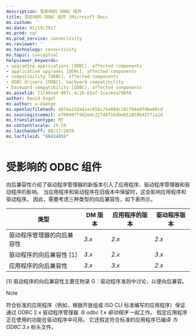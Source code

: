 ```yaml
---
description: 受影响的 ODBC 组件
title: 受影响的 ODBC 组件 |Microsoft Docs
ms.custom: ''
ms.date: 01/19/2017
ms.prod: sql
ms.prod_service: connectivity
ms.reviewer: ''
ms.technology: connectivity
ms.topic: conceptual
helpviewer_keywords:
- upgrading applications [ODBC], affected components
- application upgrades [ODBC], affected components
- compatibility [ODBC], affected components
- ODBC drivers [ODBC], backward compatibility
- backward compatibility [ODBC], affected components
ms.assetid: 71fa6ea4-007c-4c2b-b5af-2cec6ea79b58
author: David-Engel
ms.author: v-daenge
ms.openlocfilehash: 4874a22d441ec856c25e08dc20cf04e0f0be89cd
ms.sourcegitcommit: e700497f962e4c2274df16d9e651059b42ff1a10
ms.translationtype: MT
ms.contentlocale: zh-CN
ms.lasthandoff: 08/17/2020
ms.locfileid: "88424859"
---
```

# <a name="affected-odbc-components"></a>受影响的 ODBC 组件
向后兼容性介绍了驱动程序管理器的新版本引入了应用程序、驱动程序管理器和驱动程序的影响。 当应用程序和驱动程序在旧版本中保留时，这会影响应用程序和驱动程序。 因此，需要考虑三种类型的向后兼容性，如下表所示。  
  
|类型|DM 版本|应用程序的版本|驱动程序版本|  
|----------|-------------------|----------------------------|-----------------------|  
|驱动程序管理器的向后兼容性|*3.x*|*2.x*|*2.x*|  
|驱动程序的向后兼容性 [1]|*3.x*|*2.x*|*3.x*|  
|应用程序的向后兼容性|*3.x*|*3.x*|*2.x*|  
  
 [1] 驱动程序的向后兼容性主要在附录 G：驱动程序准则中讨论，以便向后兼容。  
  
> [!NOTE]
>  符合标准的应用程序（例如，根据开放组或 ISO CLI 标准编写的应用程序）保证通过 ODBC 2.x 驱动程序管理器 *与 odbc 1.x* *驱动程序* 一起工作。 假定应用程序正在使用的功能在驱动程序中可用。 它还假定符合标准的应用程序已编译 *为 ODBC 3.x* 标头文件。
